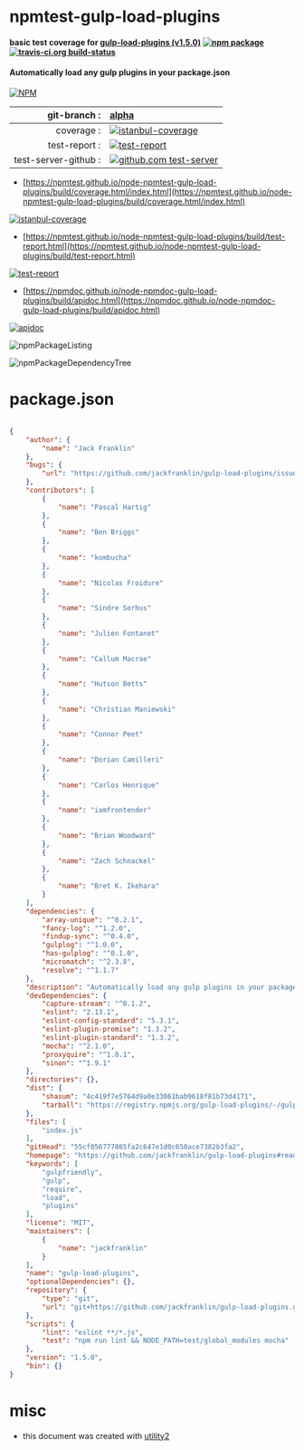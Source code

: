 # npmtest-gulp-load-plugins

#### basic test coverage for  [gulp-load-plugins (v1.5.0)](https://github.com/jackfranklin/gulp-load-plugins#readme)  [![npm package](https://img.shields.io/npm/v/npmtest-gulp-load-plugins.svg?style=flat-square)](https://www.npmjs.org/package/npmtest-gulp-load-plugins) [![travis-ci.org build-status](https://api.travis-ci.org/npmtest/node-npmtest-gulp-load-plugins.svg)](https://travis-ci.org/npmtest/node-npmtest-gulp-load-plugins)

#### Automatically load any gulp plugins in your package.json

[![NPM](https://nodei.co/npm/gulp-load-plugins.png?downloads=true&downloadRank=true&stars=true)](https://www.npmjs.com/package/gulp-load-plugins)

| git-branch : | [alpha](https://github.com/npmtest/node-npmtest-gulp-load-plugins/tree/alpha)|
|--:|:--|
| coverage : | [![istanbul-coverage](https://npmtest.github.io/node-npmtest-gulp-load-plugins/build/coverage.badge.svg)](https://npmtest.github.io/node-npmtest-gulp-load-plugins/build/coverage.html/index.html)|
| test-report : | [![test-report](https://npmtest.github.io/node-npmtest-gulp-load-plugins/build/test-report.badge.svg)](https://npmtest.github.io/node-npmtest-gulp-load-plugins/build/test-report.html)|
| test-server-github : | [![github.com test-server](https://npmtest.github.io/node-npmtest-gulp-load-plugins/GitHub-Mark-32px.png)](https://npmtest.github.io/node-npmtest-gulp-load-plugins/build/app/index.html) | | build-artifacts : | [![build-artifacts](https://npmtest.github.io/node-npmtest-gulp-load-plugins/glyphicons_144_folder_open.png)](https://github.com/npmtest/node-npmtest-gulp-load-plugins/tree/gh-pages/build)|

- [https://npmtest.github.io/node-npmtest-gulp-load-plugins/build/coverage.html/index.html](https://npmtest.github.io/node-npmtest-gulp-load-plugins/build/coverage.html/index.html)

[![istanbul-coverage](https://npmtest.github.io/node-npmtest-gulp-load-plugins/build/screenCapture.buildCi.browser.%252Ftmp%252Fbuild%252Fcoverage.lib.html.png)](https://npmtest.github.io/node-npmtest-gulp-load-plugins/build/coverage.html/index.html)

- [https://npmtest.github.io/node-npmtest-gulp-load-plugins/build/test-report.html](https://npmtest.github.io/node-npmtest-gulp-load-plugins/build/test-report.html)

[![test-report](https://npmtest.github.io/node-npmtest-gulp-load-plugins/build/screenCapture.buildCi.browser.%252Ftmp%252Fbuild%252Ftest-report.html.png)](https://npmtest.github.io/node-npmtest-gulp-load-plugins/build/test-report.html)

- [https://npmdoc.github.io/node-npmdoc-gulp-load-plugins/build/apidoc.html](https://npmdoc.github.io/node-npmdoc-gulp-load-plugins/build/apidoc.html)

[![apidoc](https://npmdoc.github.io/node-npmdoc-gulp-load-plugins/build/screenCapture.buildCi.browser.%252Ftmp%252Fbuild%252Fapidoc.html.png)](https://npmdoc.github.io/node-npmdoc-gulp-load-plugins/build/apidoc.html)

![npmPackageListing](https://npmtest.github.io/node-npmtest-gulp-load-plugins/build/screenCapture.npmPackageListing.svg)

![npmPackageDependencyTree](https://npmtest.github.io/node-npmtest-gulp-load-plugins/build/screenCapture.npmPackageDependencyTree.svg)



# package.json

```json

{
    "author": {
        "name": "Jack Franklin"
    },
    "bugs": {
        "url": "https://github.com/jackfranklin/gulp-load-plugins/issues"
    },
    "contributors": [
        {
            "name": "Pascal Hartig"
        },
        {
            "name": "Ben Briggs"
        },
        {
            "name": "kombucha"
        },
        {
            "name": "Nicolas Froidure"
        },
        {
            "name": "Sindre Sorhus"
        },
        {
            "name": "Julien Fontanet"
        },
        {
            "name": "Callum Macrae"
        },
        {
            "name": "Hutson Betts"
        },
        {
            "name": "Christian Maniewski"
        },
        {
            "name": "Connor Peet"
        },
        {
            "name": "Dorian Camilleri"
        },
        {
            "name": "Carlos Henrique"
        },
        {
            "name": "iamfrontender"
        },
        {
            "name": "Brian Woodward"
        },
        {
            "name": "Zach Schnackel"
        },
        {
            "name": "Bret K. Ikehara"
        }
    ],
    "dependencies": {
        "array-unique": "^0.2.1",
        "fancy-log": "^1.2.0",
        "findup-sync": "^0.4.0",
        "gulplog": "^1.0.0",
        "has-gulplog": "^0.1.0",
        "micromatch": "^2.3.8",
        "resolve": "^1.1.7"
    },
    "description": "Automatically load any gulp plugins in your package.json",
    "devDependencies": {
        "capture-stream": "^0.1.2",
        "eslint": "2.13.1",
        "eslint-config-standard": "5.3.1",
        "eslint-plugin-promise": "1.3.2",
        "eslint-plugin-standard": "1.3.2",
        "mocha": "^2.1.0",
        "proxyquire": "^1.0.1",
        "sinon": "^1.9.1"
    },
    "directories": {},
    "dist": {
        "shasum": "4c419f7e5764d9a0e33061bab9618f81b73d4171",
        "tarball": "https://registry.npmjs.org/gulp-load-plugins/-/gulp-load-plugins-1.5.0.tgz"
    },
    "files": [
        "index.js"
    ],
    "gitHead": "55cf056777085fa2c647e1d0c650ace7382b3fa2",
    "homepage": "https://github.com/jackfranklin/gulp-load-plugins#readme",
    "keywords": [
        "gulpfriendly",
        "gulp",
        "require",
        "load",
        "plugins"
    ],
    "license": "MIT",
    "maintainers": [
        {
            "name": "jackfranklin"
        }
    ],
    "name": "gulp-load-plugins",
    "optionalDependencies": {},
    "repository": {
        "type": "git",
        "url": "git+https://github.com/jackfranklin/gulp-load-plugins.git"
    },
    "scripts": {
        "lint": "eslint **/*.js",
        "test": "npm run lint && NODE_PATH=test/global_modules mocha"
    },
    "version": "1.5.0",
    "bin": {}
}
```



# misc
- this document was created with [utility2](https://github.com/kaizhu256/node-utility2)

